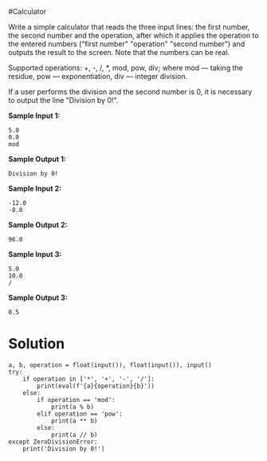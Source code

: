 #Calculator

Write a simple calculator that reads the three input lines: the first number, the second number and the operation, after which it applies the operation to the entered numbers ("first number" "operation" "second number") and outputs the result to the screen. Note that the numbers can be real.

Supported operations: +, -, /, *, mod, pow, div; where
mod — taking the residue,
pow — exponentiation,
div — integer division.

If a user performs the division and the second number is 0, it is necessary to output the line "Division by 0!".

**Sample Input 1:**
```
5.0
0.0
mod
```
**Sample Output 1:**
```
Division by 0!
```
**Sample Input 2:**
```
-12.0
-8.0
```
**Sample Output 2:**
```
96.0
```
**Sample Input 3:**
```
5.0
10.0
/
```
**Sample Output 3:**
```
0.5
```
# Solution
```
a, b, operation = float(input()), float(input()), input()
try:
    if operation in ['*', '+', '-', '/']:
        print(eval(f'{a}{operation}{b}'))
    else:
        if operation == 'mod':
            print(a % b)
        elif operation == 'pow':
            print(a ** b)
        else:
            print(a // b)
except ZeroDivisionError:
    print('Division by 0!')
```